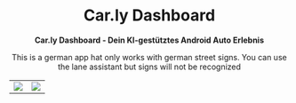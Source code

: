 <div align="center" style="text-align: center;">

<h1>Car.ly Dashboard</h1>
<p>
  <b>Car.ly Dashboard - Dein KI-gestütztes Android Auto Erlebnis</b>
</p>
<p>This is a german app hat only works with german street signs. You can use the lane assistant but signs will not be recognized</p>

<table>
  <tr>
    <td><img src="https://github.com/user-attachments/assets/a1318b67-4947-46c9-91a0-300ce15822c6" ></img></td>
    <td><img src="https://github.com/user-attachments/assets/42865c6c-402e-401b-a196-9e9887372902" ></img></td>
  </tr>
</table>
